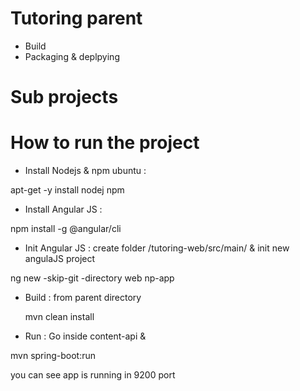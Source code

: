# Tutoring parent
- Build
- Packaging & deplpying

# Sub projects


# How to run the project
- Install Nodejs & npm
ubuntu : 

apt-get -y install nodej npm

- Install Angular JS : 

npm install -g @angular/cli 

- Init Angular JS : create folder /tutoring-web/src/main/ & init new angulaJS project

ng new -skip-git -directory web np-app 

- Build : from parent directory

    mvn clean install

- Run : Go inside content-api &

mvn spring-boot:run

you can see app is running in 9200 port
